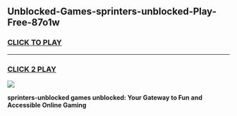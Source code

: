 
## Unblocked-Games-sprinters-unblocked-Play-Free-87o1w
<h3>
<a href="https://premium76.site?title=sprinters-unblocked&ref=23A">CLICK TO PLAY</a></h3>
<hr>

<h3>
<a href="https://premium76.site?title=sprinters-unblocked&ref=23A">CLICK 2 PLAY</a>
  
</h3>

<a href="https://premium76.site?title=sprinters-unblocked&ref=23A"><img src="https://clearcache.store/games.png"></a>


**sprinters-unblocked games unblocked: Your Gateway to Fun and Accessible Online Gaming**
